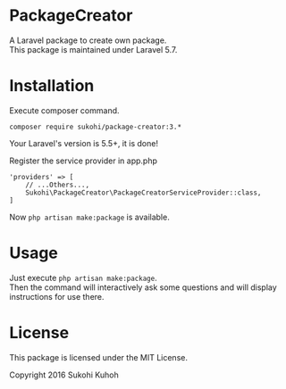# PackageCreator
A Laravel package to create own package.  
This package is maintained under Laravel 5.7.

# Installation

Execute composer command.

    composer require sukohi/package-creator:3.*

Your Laravel's version is 5.5+, it is done!

Register the service provider in app.php

    'providers' => [
        // ...Others...,  
        Sukohi\PackageCreator\PackageCreatorServiceProvider::class,
    ]

Now `php artisan make:package` is available.

# Usage

Just execute `php artisan make:package`.  
Then the command will interactively ask some questions and will display instructions for use there.


# License

This package is licensed under the MIT License.

Copyright 2016 Sukohi Kuhoh